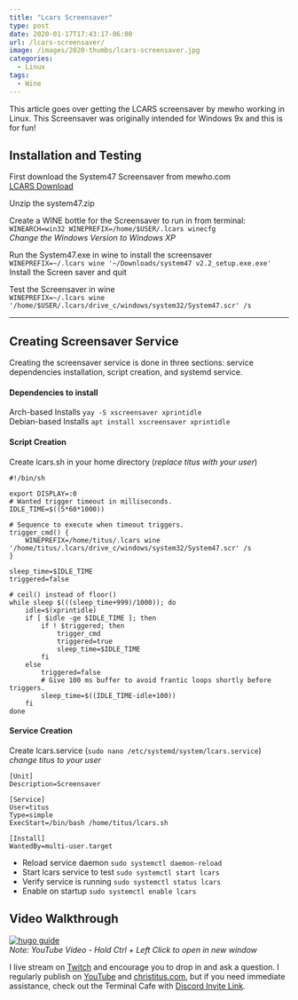 ```yaml
---
title: "Lcars Screensaver"
type: post
date: 2020-01-17T17:43:17-06:00
url: /lcars-screensaver/
image: /images/2020-thumbs/lcars-screensaver.jpg
categories:
  - Linux
tags:
  - Wine
---
```

This article goes over getting the LCARS screensaver by mewho working in Linux. This Screensaver was originally intended for Windows 9x and this is for fun!<!--more-->

## Installation and Testing

First download the System47 Screensaver from mewho.com  
[LCARS Download](https://mewho.com/system47/download1.htm)  

Unzip the system47.zip

Create a WINE bottle for the Screensaver to run in from terminal:  
`WINEARCH=win32 WINEPREFIX=/home/$USER/.lcars winecfg`  
*Change the Windows Version to Windows XP*

Run the System47.exe in wine to install the screensaver  
`WINEPREFIX=~/.lcars wine '~/Downloads/system47 v2.2_setup.exe.exe'`  
Install the Screen saver and quit

Test the Screensaver in wine  
`WINEPREFIX=~/.lcars wine '/home/$USER/.lcars/drive_c/windows/system32/System47.scr' /s`
***
## Creating Screensaver Service

Creating the screensaver service is done in three sections: service dependencies installation, script creation, and systemd service.

#### Dependencies to install 
Arch-based Installs `yay -S xscreensaver xprintidle`  
Debian-based Installs `apt install xscreensaver xprintidle`

#### Script Creation
Create lcars.sh in your home directory (*replace titus with your user*)
```
#!/bin/sh

export DISPLAY=:0
# Wanted trigger timeout in milliseconds.
IDLE_TIME=$((5*60*1000))

# Sequence to execute when timeout triggers.
trigger_cmd() {
    WINEPREFIX=/home/titus/.lcars wine '/home/titus/.lcars/drive_c/windows/system32/System47.scr' /s
}

sleep_time=$IDLE_TIME
triggered=false

# ceil() instead of floor()
while sleep $(((sleep_time+999)/1000)); do
    idle=$(xprintidle)
    if [ $idle -ge $IDLE_TIME ]; then
        if ! $triggered; then
            trigger_cmd
            triggered=true
            sleep_time=$IDLE_TIME
        fi
    else
        triggered=false
        # Give 100 ms buffer to avoid frantic loops shortly before triggers.
        sleep_time=$((IDLE_TIME-idle+100))
    fi
done
```
#### Service Creation
Create lcars.service (`sudo nano /etc/systemd/system/lcars.service`)
*change titus to your user*
```
[Unit]
Description=Screensaver

[Service]
User=titus
Type=simple
ExecStart=/bin/bash /home/titus/lcars.sh

[Install]
WantedBy=multi-user.target
```
  - Reload service daemon `sudo systemctl daemon-reload`
  - Start lcars service to test `sudo systemctl start lcars`
  - Verify service is running `sudo systemctl status lcars`
  - Enable on startup `sudo systemctl enable lcars`

## Video Walkthrough
[![hugo guide](https://img.youtube.com/vi/J2zasJz5vuA/0.jpg)](https://www.youtube.com/watch?v=J2zasJz5vuA)  
_Note: YouTube Video - Hold Ctrl + Left Click to open in new window_

I live stream on [Twitch][1] and encourage you to drop in and ask a question. I regularly publish on [YouTube][2] and [christitus.com][3], but if you need immediate assistance, check out the Terminal Cafe with [Discord Invite Link][4].

 [1]: https://twitch.tv/christitustech
 [2]: https://www.youtube.com/c/ChrisTitusTech
 [3]: https://christitus.com/
 [4]: https://christitus.com/discord
